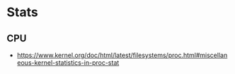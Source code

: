 # Stats

## CPU
-   https://www.kernel.org/doc/html/latest/filesystems/proc.html#miscellaneous-kernel-statistics-in-proc-stat